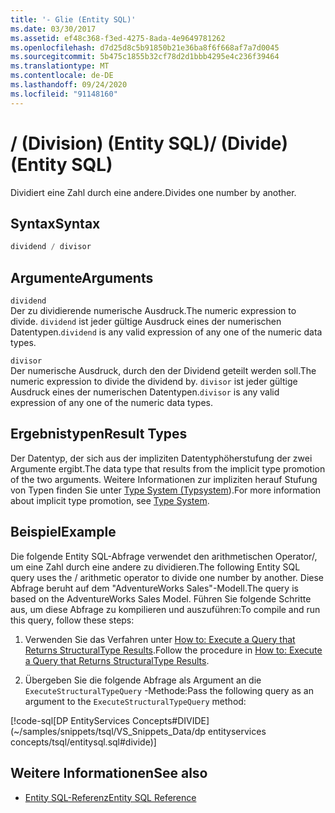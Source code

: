 ```yaml
---
title: '- Glie (Entity SQL)'
ms.date: 03/30/2017
ms.assetid: ef48c368-f3ed-4275-8ada-4e9649781262
ms.openlocfilehash: d7d25d8c5b91850b21e36ba8f6f668af7a7d0045
ms.sourcegitcommit: 5b475c1855b32cf78d2d1bbb4295e4c236f39464
ms.translationtype: MT
ms.contentlocale: de-DE
ms.lasthandoff: 09/24/2020
ms.locfileid: "91148160"
---
```

# <a name="-divide-entity-sql"></a><span data-ttu-id="f7aa2-102">/ (Division) (Entity SQL)</span><span class="sxs-lookup"><span data-stu-id="f7aa2-102">/ (Divide) (Entity SQL)</span></span>

<span data-ttu-id="f7aa2-103">Dividiert eine Zahl durch eine andere.</span><span class="sxs-lookup"><span data-stu-id="f7aa2-103">Divides one number by another.</span></span>  
  
## <a name="syntax"></a><span data-ttu-id="f7aa2-104">Syntax</span><span class="sxs-lookup"><span data-stu-id="f7aa2-104">Syntax</span></span>  
  
```sql  
dividend / divisor  
```  
  
## <a name="arguments"></a><span data-ttu-id="f7aa2-105">Argumente</span><span class="sxs-lookup"><span data-stu-id="f7aa2-105">Arguments</span></span>  

 `dividend`  
 <span data-ttu-id="f7aa2-106">Der zu dividierende numerische Ausdruck.</span><span class="sxs-lookup"><span data-stu-id="f7aa2-106">The numeric expression to divide.</span></span> <span data-ttu-id="f7aa2-107">`dividend` ist jeder gültige Ausdruck eines der numerischen Datentypen.</span><span class="sxs-lookup"><span data-stu-id="f7aa2-107">`dividend` is any valid expression of any one of the numeric data types.</span></span>  
  
 `divisor`  
 <span data-ttu-id="f7aa2-108">Der numerische Ausdruck, durch den der Dividend geteilt werden soll.</span><span class="sxs-lookup"><span data-stu-id="f7aa2-108">The numeric expression to divide the dividend by.</span></span> <span data-ttu-id="f7aa2-109">`divisor` ist jeder gültige Ausdruck eines der numerischen Datentypen.</span><span class="sxs-lookup"><span data-stu-id="f7aa2-109">`divisor` is any valid expression of any one of the numeric data types.</span></span>  
  
## <a name="result-types"></a><span data-ttu-id="f7aa2-110">Ergebnistypen</span><span class="sxs-lookup"><span data-stu-id="f7aa2-110">Result Types</span></span>  

 <span data-ttu-id="f7aa2-111">Der Datentyp, der sich aus der impliziten Datentyphöherstufung der zwei Argumente ergibt.</span><span class="sxs-lookup"><span data-stu-id="f7aa2-111">The data type that results from the implicit type promotion of the two arguments.</span></span> <span data-ttu-id="f7aa2-112">Weitere Informationen zur impliziten herauf Stufung von Typen finden Sie unter [Type System (Typsystem](type-system-entity-sql.md)).</span><span class="sxs-lookup"><span data-stu-id="f7aa2-112">For more information about implicit type promotion, see [Type System](type-system-entity-sql.md).</span></span>  
  
## <a name="example"></a><span data-ttu-id="f7aa2-113">Beispiel</span><span class="sxs-lookup"><span data-stu-id="f7aa2-113">Example</span></span>  

 <span data-ttu-id="f7aa2-114">Die folgende Entity SQL-Abfrage verwendet den arithmetischen Operator/, um eine Zahl durch eine andere zu dividieren.</span><span class="sxs-lookup"><span data-stu-id="f7aa2-114">The following Entity SQL query uses the / arithmetic operator to divide one number by another.</span></span> <span data-ttu-id="f7aa2-115">Diese Abfrage beruht auf dem "AdventureWorks Sales"-Modell.</span><span class="sxs-lookup"><span data-stu-id="f7aa2-115">The query is based on the AdventureWorks Sales Model.</span></span> <span data-ttu-id="f7aa2-116">Führen Sie folgende Schritte aus, um diese Abfrage zu kompilieren und auszuführen:</span><span class="sxs-lookup"><span data-stu-id="f7aa2-116">To compile and run this query, follow these steps:</span></span>  
  
1. <span data-ttu-id="f7aa2-117">Verwenden Sie das Verfahren unter [How to: Execute a Query that Returns StructuralType Results](../how-to-execute-a-query-that-returns-structuraltype-results.md).</span><span class="sxs-lookup"><span data-stu-id="f7aa2-117">Follow the procedure in [How to: Execute a Query that Returns StructuralType Results](../how-to-execute-a-query-that-returns-structuraltype-results.md).</span></span>  
  
2. <span data-ttu-id="f7aa2-118">Übergeben Sie die folgende Abfrage als Argument an die `ExecuteStructuralTypeQuery` -Methode:</span><span class="sxs-lookup"><span data-stu-id="f7aa2-118">Pass the following query as an argument to the `ExecuteStructuralTypeQuery` method:</span></span>  
  
 [!code-sql[DP EntityServices Concepts#DIVIDE](~/samples/snippets/tsql/VS_Snippets_Data/dp entityservices concepts/tsql/entitysql.sql#divide)]  
  
## <a name="see-also"></a><span data-ttu-id="f7aa2-119">Weitere Informationen</span><span class="sxs-lookup"><span data-stu-id="f7aa2-119">See also</span></span>

- [<span data-ttu-id="f7aa2-120">Entity SQL-Referenz</span><span class="sxs-lookup"><span data-stu-id="f7aa2-120">Entity SQL Reference</span></span>](entity-sql-reference.md)
